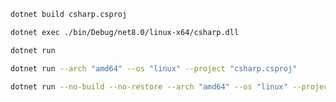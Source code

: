 ```sh
dotnet build csharp.csproj
```

```sh
dotnet exec ./bin/Debug/net8.0/linux-x64/csharp.dll
```

```sh
dotnet run
```

```sh
dotnet run --arch "amd64" --os "linux" --project "csharp.csproj"
```

```sh
dotnet run --no-build --no-restore --arch "amd64" --os "linux" --project "csharp.csproj"
```
